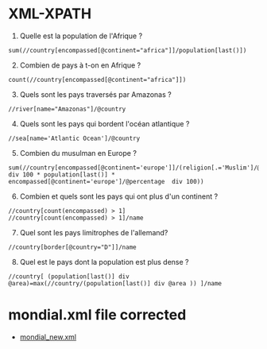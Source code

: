 # XML-XPATH 

1) Quelle est la population de l'Afrique ?
```
sum(//country[encompassed[@continent="africa"]]/population[last()])
```
2) Combien de pays à t-on en Afrique ?
```
count(//country[encompassed[@continent="africa"]])
```
3) Quels sont les pays traversés par Amazonas ?
```
//river[name="Amazonas"]/@country
```
4) Quels sont les pays qui bordent l'océan atlantique ?
```
//sea[name='Atlantic Ocean']/@country
```
5) Combien du musulman en Europe ?
```
sum(//country[encompassed[@continent='europe']]/(religion[.='Muslim']/@percentage  div 100 * population[last()] * encompassed[@continent='europe']/@percentage  div 100))

```
6) Combien et quels sont les pays qui ont plus d'un continent ?
```
//country[count(encompassed) > 1]
//country[count(encompassed) > 1]/name
```
7) Quel sont les pays limitrophes de l'allemand?
```
//country[border[@country="D"]]/name
```
8) Quel est le pays dont la population est plus dense ?
```
//country[ (population[last()] div @area)=max(//country/(population[last()] div @area )) ]/name
```

# mondial.xml file corrected

* [mondial_new.xml](mondial_new.xml)
